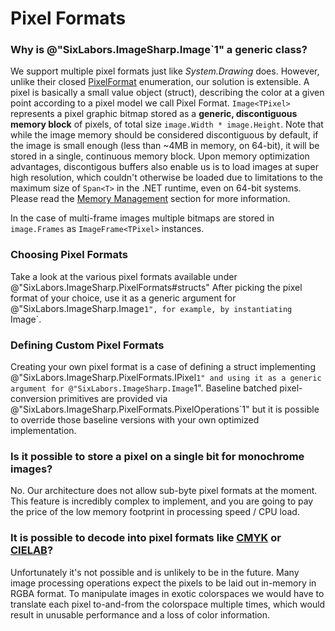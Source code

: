 # Pixel Formats

### Why is @"SixLabors.ImageSharp.Image`1" a generic class?

We support multiple pixel formats just like _System.Drawing_ does. However, unlike their closed [PixelFormat](https://docs.microsoft.com/en-us/dotnet/api/system.drawing.imaging.pixelformat) enumeration, our solution is extensible.
A pixel is basically a small value object (struct), describing the color at a given point according to a pixel model we call Pixel Format. `Image<TPixel>` represents a pixel graphic bitmap stored as a **generic, discontiguous memory block** of pixels, of total size `image.Width * image.Height`. Note that while the image memory should be considered discontiguous by default, if the image is small enough (less than ~4MB in memory, on 64-bit), it will be stored in a single, continuous memory block. Upon memory optimization advantages, discontigous buffers also enable us is to load images at super high resolution, which couldn't otherwise be loaded due to limitations to the maximum size of `Span<T>` in the .NET runtime, even on 64-bit systems. Please read the [Memory Management](memorymanagement.md) section for more information.

In the case of multi-frame images multiple bitmaps are stored in `image.Frames` as `ImageFrame<TPixel>` instances.

### Choosing Pixel Formats

Take a look at the various pixel formats available under @"SixLabors.ImageSharp.PixelFormats#structs" After picking the pixel format of your choice, use it as a generic argument for @"SixLabors.ImageSharp.Image`1", for example, by instantiating `Image<Bgr24>`.

### Defining Custom Pixel Formats

Creating your own pixel format is a case of defining a struct implementing @"SixLabors.ImageSharp.PixelFormats.IPixel`1" and using it as a generic argument for @"SixLabors.ImageSharp.Image`1".
Baseline batched pixel-conversion primitives are provided via @"SixLabors.ImageSharp.PixelFormats.PixelOperations`1" but it is possible to override those baseline versions with your own optimized implementation.

### Is it possible to store a pixel on a single bit for monochrome images?

No. Our architecture does not allow sub-byte pixel formats at the moment. This feature is incredibly complex to implement, and you are going to pay the price of the low memory footprint in processing speed / CPU load.

### It is possible to decode into pixel formats like [CMYK](https://en.wikipedia.org/wiki/CMYK_color_model) or [CIELAB](https://en.wikipedia.org/wiki/Lab_color_space)?

Unfortunately it's not possible and is unlikely to be in the future. Many image processing operations expect the pixels to be laid out in-memory in RGBA format. To manipulate images in exotic colorspaces we would have to translate each pixel to-and-from the colorspace multiple times, which would result in unusable performance and a loss of color information.

